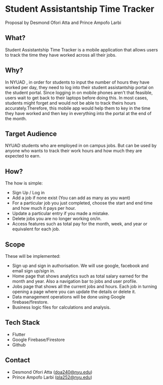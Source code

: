 # Student Assistantship Time Tracker
Proposal by Desmond Ofori Atta and Prince Ampofo Larbi

## What?
Student Assistantship Time Tracker is a mobile application that allows users to track the time they have worked across all their jobs.

## Why?
In NYUAD , in order for students to input the number of hours they have worked per day, they need to log into their student assistantship portal on the student portal. Since logging in on mobile phones aren't that feasible, users wait to get back to their laptops before doing this. In most cases, students might forget and would not be able to track theirs hours accurately.Therefore, this mobile app would help them to key in the time they have worked and then key in everything into the portal at the end of the month.

## Target Audience
NYUAD students who are employed in on campus jobs. But can be used by anyone who wants to track their work hours and how much they are expected to earn.

## How?
The how is simple:

- Sign Up / Log in
- Add a job if none exist (You can add as many as you want)
- For a particular job you just completed, choose the start and end time and how much it pays per hour. 
- Update a particular entry if you made a mistake.
- Delete jobs you are no longer working on/in.
- Access features such as total pay for the month, week, and year or equivalent for each job.

## Scope
These will be implemented:

- Sign up and sign in authorisation. We will use google, facebook and email sign up/sign in. 
- Home page that shows analytics such as total salary earned for the month and year. Also a navigation bar to jobs and user profile.
- Jobs page that shows all the current jobs and hours. Each job in turning opening a page where you can update the details or delete it.
- Data management operations will be done using Google firebase/firestore.
- Business logic files for calculations and analysis.

## Tech Stack
- Flutter 
- Google Firebase/Firestore
- Github

## Contact
- Desmond Ofori Atta (doa240@nyu.edu)
- Prince Ampofo Larbi (pla252@nyu.edu)






